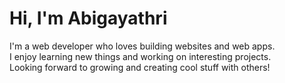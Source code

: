 # Hi, I'm Abigayathri 

I'm a web developer who loves building websites and web apps.  
I enjoy learning new things and working on interesting projects.  
Looking forward to growing and creating cool stuff with others!

